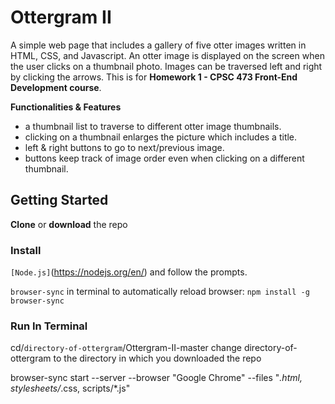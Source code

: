 # Ottergram II

A simple web page that includes a gallery of five otter images written in HTML, CSS, and Javascript. An otter image is displayed on the screen when the user clicks on a thumbnail photo. Images can be traversed left and right by clicking the arrows. This is for **Homework 1 - CPSC 473 Front-End Development course**.

**Functionalities & Features**
+ a thumbnail list to traverse to different otter image thumbnails.
+ clicking on a thumbnail enlarges the picture which includes a title.
+ left & right buttons to go to next/previous image.
+ buttons keep track of image order even when clicking on a different thumbnail.

## Getting Started

**Clone** or **download** the repo

### Install
  `[Node.js]`(https://nodejs.org/en/) and follow the prompts.

  `browser-sync` in terminal to automatically reload browser: `npm install -g browser-sync`

### Run In Terminal
cd/`directory-of-ottergram`/Ottergram-II-master change directory-of-ottergram to the directory in which you downloaded the repo

browser-sync start --server --browser "Google Chrome" --files "*.html, stylesheets/*.css, scripts/*.js"

